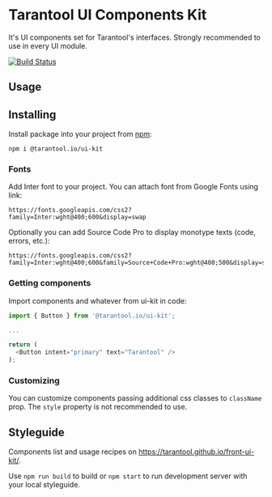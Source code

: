 # Tarantool UI Components Kit

It's UI components set for Tarantool's interfaces. Strongly recommended to use in every UI module.

[![Build Status](https://travis-ci.com/tarantool/front-ui-kit.svg?branch=master)](https://travis-ci.com/tarantool/front-ui-kit)

## Usage

## Installing

Install package into your project from [npm](https://www.npmjs.com/package/@tarantool.io/ui-kit):

```shell static
npm i @tarantool.io/ui-kit
```

### Fonts

Add Inter font to your project.
You can attach font from Google Fonts using link:

```plain
https://fonts.googleapis.com/css2?family=Inter:wght@400;600&display=swap
```

Optionally you can add Source Code Pro to display monotype texts (code, errors, etc.):

```plain
https://fonts.googleapis.com/css2?family=Inter:wght@400;600&family=Source+Code+Pro:wght@400;500&display=swap
```

### Getting components

Import components and whatever from ui-kit in code:

```js static
import { Button } from '@tarantool.io/ui-kit';

...

return (
  <Button intent="primary" text="Tarantool" />
);
```

### Customizing

You can customize components passing additional css classes to `className` prop.
The `style` property is not recommended to use.

## Styleguide

Components list and usage recipes on https://tarantool.github.io/front-ui-kit/.

Use `npm run build` to build or `npm start` to run development server with your local styleguide. 
